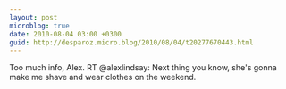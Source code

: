 ```yaml
---
layout: post
microblog: true
date: 2010-08-04 03:00 +0300
guid: http://desparoz.micro.blog/2010/08/04/t20277670443.html
---
```

Too much info, Alex. RT @alexlindsay: Next thing you know, she's gonna make me shave and wear clothes on the weekend.
